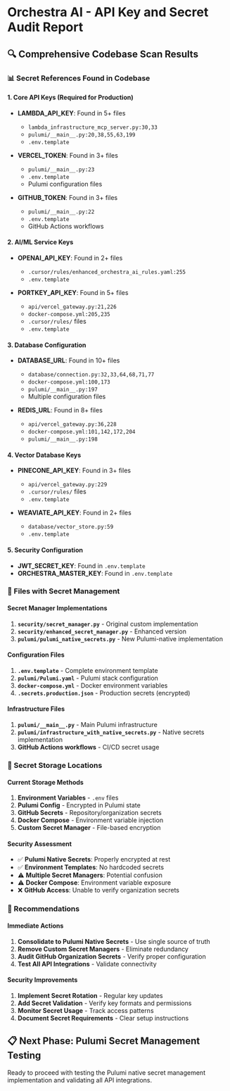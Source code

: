 # Orchestra AI - API Key and Secret Audit Report

## 🔍 **Comprehensive Codebase Scan Results**

### **📊 Secret References Found in Codebase**

#### **1. Core API Keys (Required for Production)**
- **LAMBDA_API_KEY**: Found in 5+ files
  - `lambda_infrastructure_mcp_server.py:30,33`
  - `pulumi/__main__.py:20,38,55,63,199`
  - `.env.template`
  
- **VERCEL_TOKEN**: Found in 3+ files
  - `pulumi/__main__.py:23`
  - `.env.template`
  - Pulumi configuration files

- **GITHUB_TOKEN**: Found in 3+ files
  - `pulumi/__main__.py:22`
  - `.env.template`
  - GitHub Actions workflows

#### **2. AI/ML Service Keys**
- **OPENAI_API_KEY**: Found in 2+ files
  - `.cursor/rules/enhanced_orchestra_ai_rules.yaml:255`
  - `.env.template`

- **PORTKEY_API_KEY**: Found in 5+ files
  - `api/vercel_gateway.py:21,226`
  - `docker-compose.yml:205,235`
  - `.cursor/rules/` files
  - `.env.template`

#### **3. Database Configuration**
- **DATABASE_URL**: Found in 10+ files
  - `database/connection.py:32,33,64,68,71,77`
  - `docker-compose.yml:100,173`
  - `pulumi/__main__.py:197`
  - Multiple configuration files

- **REDIS_URL**: Found in 8+ files
  - `api/vercel_gateway.py:36,228`
  - `docker-compose.yml:101,142,172,204`
  - `pulumi/__main__.py:198`

#### **4. Vector Database Keys**
- **PINECONE_API_KEY**: Found in 3+ files
  - `api/vercel_gateway.py:229`
  - `.cursor/rules/` files
  - `.env.template`

- **WEAVIATE_API_KEY**: Found in 2+ files
  - `database/vector_store.py:59`
  - `.env.template`

#### **5. Security Configuration**
- **JWT_SECRET_KEY**: Found in `.env.template`
- **ORCHESTRA_MASTER_KEY**: Found in `.env.template`

### **📁 Files with Secret Management**

#### **Secret Manager Implementations**
1. **`security/secret_manager.py`** - Original custom implementation
2. **`security/enhanced_secret_manager.py`** - Enhanced version
3. **`pulumi/pulumi_native_secrets.py`** - New Pulumi-native implementation

#### **Configuration Files**
1. **`.env.template`** - Complete environment template
2. **`pulumi/Pulumi.yaml`** - Pulumi stack configuration
3. **`docker-compose.yml`** - Docker environment variables
4. **`.secrets.production.json`** - Production secrets (encrypted)

#### **Infrastructure Files**
1. **`pulumi/__main__.py`** - Main Pulumi infrastructure
2. **`pulumi/infrastructure_with_native_secrets.py`** - Native secrets implementation
3. **GitHub Actions workflows** - CI/CD secret usage

### **🔐 Secret Storage Locations**

#### **Current Storage Methods**
1. **Environment Variables** - `.env` files
2. **Pulumi Config** - Encrypted in Pulumi state
3. **GitHub Secrets** - Repository/organization secrets
4. **Docker Compose** - Environment variable injection
5. **Custom Secret Manager** - File-based encryption

#### **Security Assessment**
- ✅ **Pulumi Native Secrets**: Properly encrypted at rest
- ✅ **Environment Templates**: No hardcoded secrets
- ⚠️ **Multiple Secret Managers**: Potential confusion
- ⚠️ **Docker Compose**: Environment variable exposure
- ❌ **GitHub Access**: Unable to verify organization secrets

### **🎯 Recommendations**

#### **Immediate Actions**
1. **Consolidate to Pulumi Native Secrets** - Use single source of truth
2. **Remove Custom Secret Managers** - Eliminate redundancy
3. **Audit GitHub Organization Secrets** - Verify proper configuration
4. **Test All API Integrations** - Validate connectivity

#### **Security Improvements**
1. **Implement Secret Rotation** - Regular key updates
2. **Add Secret Validation** - Verify key formats and permissions
3. **Monitor Secret Usage** - Track access patterns
4. **Document Secret Requirements** - Clear setup instructions

## 📋 **Next Phase: Pulumi Secret Management Testing**

Ready to proceed with testing the Pulumi native secret management implementation and validating all API integrations.

